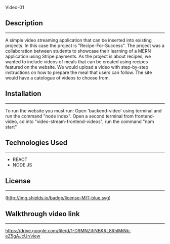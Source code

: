 Video-01

## Description
_______________________________________________________________________________________
A simple video streaming application that can be inserted into existing projects.  In this case the project is "Recipe-For-Success".  The project was a collaboration between students to showcase their learning of a MERN application using Stripe payments.
As the project is about recipes, we wanted to include videos of meals that can be created using recipes featured on the website.  We would upload a video with step-by-step instructions on how to prepare the meal that users can follow.  The site would have a catologue of videos to choose from.

## Installation
_______________________________________________________________________________________
To run the website you must run:
Open 'backend-video' using terminal and run the command "node index".
Open a second terminal from frontend-video, cd into "video-stream-frontend-videos", run the command "npm start"

## Technologies Used
_______________________________________________________________________________________
* REACT
* NODE.JS

## License
_______________________________________________________________________________________
(http://img.shields.io/badge/license-MIT-blue.svg)


## Walkthrough video link
_______________________________________________________________________________________
https://drive.google.com/file/d/1-D9MNZifiNBKRL8RhlMiNk-eZ5gAJcUr/view
